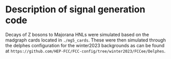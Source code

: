 # Description of signal generation code

Decays of Z bosons to Majorana HNLs were simulated based on the madgraph cards located in `./mg5_cards`. These were then simulated through the delphes configuration for the winter2023 backgrounds as can be found at `https://github.com/HEP-FCC/FCC-config/tree/winter2023/FCCee/Delphes`.

